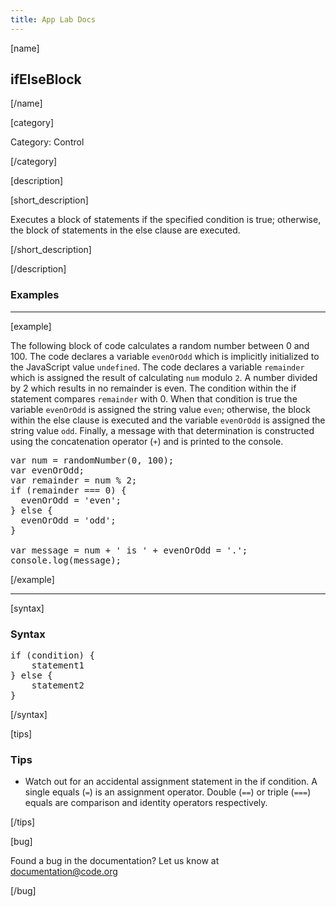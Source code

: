 ```yaml
---
title: App Lab Docs
---
```


[name]

## ifElseBlock

[/name]

[category]

Category: Control

[/category]

[description]

[short_description]

Executes a block of statements if the specified condition is true; otherwise, the block of statements in the else clause are executed.

[/short_description]

[/description]

### Examples
____________________________________________________

[example]

The following block of code calculates a random number between 0 and 100.
The code declares a variable `evenOrOdd` which is implicitly initialized to the JavaScript value `undefined`.
The code declares a variable `remainder` which is assigned the result of calculating `num` modulo `2`.
A number divided by 2 which results in no remainder is even.
The condition within the if statement compares `remainder` with 0. When that condition is true the variable `evenOrOdd` is assigned the string value `even`; otherwise, the block within the else clause is executed and the variable `evenOrOdd` is assigned the string value `odd`.
Finally, a message with that determination is constructed using the concatenation operator (`+`) and is printed to the console.

<pre>
var num = randomNumber(0, 100);
var evenOrOdd;
var remainder = num % 2;
if (remainder === 0) {
  evenOrOdd = 'even';
} else {
  evenOrOdd = 'odd';
}

var message = num + ' is ' + evenOrOdd = '.';
console.log(message);
</pre>

[/example]
____________________________________________________

[syntax]

### Syntax
<pre>
if (condition) {
    statement1
} else {
    statement2
}
</pre>

[/syntax]

[tips]

### Tips
- Watch out for an accidental assignment statement in the if condition. A single equals (`=`) is an assignment operator.
Double (`==`) or triple (`===`) equals are comparison and identity operators respectively.

[/tips]

[bug]

Found a bug in the documentation? Let us know at documentation@code.org

[/bug]
